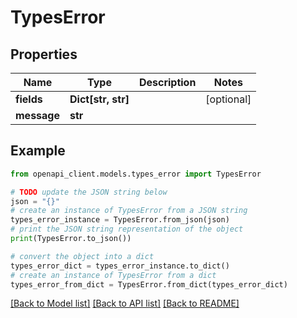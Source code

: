 # TypesError


## Properties

Name | Type | Description | Notes
------------ | ------------- | ------------- | -------------
**fields** | **Dict[str, str]** |  | [optional] 
**message** | **str** |  | 

## Example

```python
from openapi_client.models.types_error import TypesError

# TODO update the JSON string below
json = "{}"
# create an instance of TypesError from a JSON string
types_error_instance = TypesError.from_json(json)
# print the JSON string representation of the object
print(TypesError.to_json())

# convert the object into a dict
types_error_dict = types_error_instance.to_dict()
# create an instance of TypesError from a dict
types_error_from_dict = TypesError.from_dict(types_error_dict)
```
[[Back to Model list]](../README.md#documentation-for-models) [[Back to API list]](../README.md#documentation-for-api-endpoints) [[Back to README]](../README.md)


